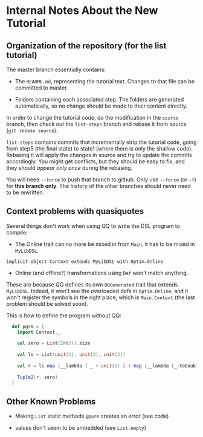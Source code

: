 # Internal Notes About the New Tutorial

## Organization of the repository (for the list tutorial)

The master branch essentially contains:

 - The `README.md`, representing the tutorial text. Changes to that file can be committed to master.
 
 - Folders containing each associated step. The folders are generated automatically, so no change should be made to their content directly.
 
In order to change the tutorial code, do the modification in the `source` branch,
then check out the `list-steps` branch and rebase it from source (`git rebase source`).

`list-steps` contains commits that incrementally strip the tutorial code,
going from step5 (the final state) to state1 (where there is only the shallow code).
Rebasing it will apply the changes in source and try to update the commits accordingly.
You might get conflicts, but they should be easy to fix, and they should _appear only once_ during the rebasing.

You will need `--force` to push that branch to github. Only use `--force` (or `-f`) for **this branch only**.
The history of the other branches should never need to be rewritten.



## Context problems with quasiquotes

Several things don't work when using QQ to write the DSL program to compile:
 * The Online trait can no more be mixed in from `Main`, it has to be mixed in `MyLibDSL`.
 ```
 implicit object Context extends MyLibDSL with Optim.Online
 ```
 * Online (and offline?) transformations using `Def` won't match anything.

These are because QQ defines its own `QQGenerated` trait that extends `MyLibDSL`. Indeed, it won't see the overloaded defs in `Optim.Online`, and it won't register the symbols in the right place, which is `Main.Context` (the last problem should be solved soon).

This is how to define the program without QQ:

```scala
  def pgrm = {
    import Context._
    
    val zero = List[Int]().size
      
    val ls = List(unit(1), unit(2), unit(3))
    
    val r = ls map (__lambda { _ + unit(1) } ) map (__lambda {_.toDouble })
    
    Tuple2(r, zero)
  }
```


## Other Known Problems

 * Making `List` static methods `@pure` creates an error (see code)
 
 * values don't seem to be ambedded (see `List.empty`)





